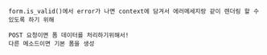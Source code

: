 ```
form.is_valid()에서 error가 나면 context에 담겨서 에러메세지랑 같이 렌더링 할 수 있도록 하기 위해
```



```
POST 요청이면 폼 데이터를 처리하기위해서!
다른 메소드이면 기본 폼을 생성
```

